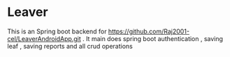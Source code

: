 # Leaver
This is an Spring boot backend for https://github.com/Raj2001-cel/LeaverAndroidApp.git .
It main does spring boot authentication , saving leaf , saving reports and all crud operations
